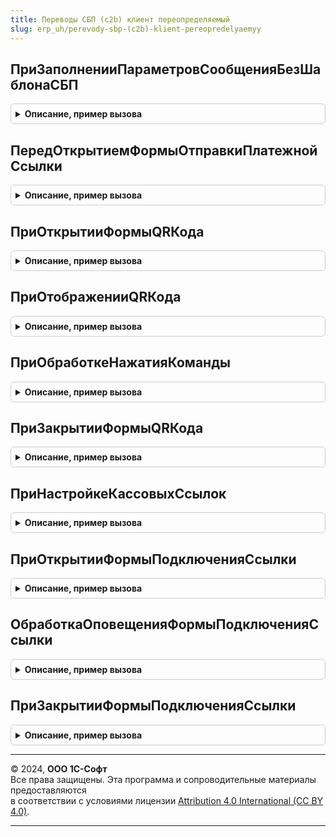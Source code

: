 ```yaml
---
title: Переводы СБП (c2b) клиент переопределяемый
slug: erp_uh/perevody-sbp-(c2b)-klient-pereopredelyaemyy
---
```



## ПриЗаполненииПараметровСообщенияБезШаблонаСБП
<details style="margin: 1em 0; padding: 0.5em; border: 1px solid #ccc; border-radius: 6px;">

<summary style="font-weight: bold; cursor: pointer;">Описание, пример вызова</summary>

```bsl

// Заполняет параметры сообщения электронной почты, отправляемого без шаблона.
// Применяется в случае, если шаблоны сообщений не используются.
//
// Параметры:
//  ПараметрыСообщения - Структура - Параметры сообщения электронной почты:
//    * Получатель - СписокЗначений - Список адресов электронной почты.
//    * Предмет - Произвольный - Ссылка на основание платежа.
//    * Тема - Строка - Тема сообщения.
//    * Текст - Строка - Текст сообщения.
//  ПараметрыОперации - Структура - Содержит дополнительные параметры для формирования текста сообщения:
//    * НастройкаПодключения - СправочникСсылка.НастройкиПодключенияКСистемеБыстрыхПлатежей -
//      настройка подключения к Системе быстрых платежей.
//    * ПлатежнаяСсылка - Строка - Платежная ссылка, отправляемая в сообщении.
//    * СуммаСсылкиСБП - Число - Сумма платежной ссылки, отправляемой в сообщении.
//
//@skip-warning
Процедура ПриЗаполненииПараметровСообщенияБезШаблонаСБП(ПараметрыСообщения, ПараметрыОперации) Экспорт
```

Пример вызова
```bsl
ПереводыСБПc2bКлиентПереопределяемый.ПриЗаполненииПараметровСообщенияБезШаблонаСБП(ПараметрыСообщения, ПараметрыОперации) 
```
</details>

## ПередОткрытиемФормыОтправкиПлатежнойСсылки
<details style="margin: 1em 0; padding: 0.5em; border: 1px solid #ccc; border-radius: 6px;">

<summary style="font-weight: bold; cursor: pointer;">Описание, пример вызова</summary>

```bsl

// Определяет алгоритм, выполняющийся перед открытием формы подготовки платежной ссылки СБП.
//
Процедура ПередОткрытиемФормыОтправкиПлатежнойСсылки() Экспорт
```

Пример вызова
```bsl
ПереводыСБПc2bКлиентПереопределяемый.ПередОткрытиемФормыОтправкиПлатежнойСсылки() 
```
</details>

## ПриОткрытииФормыQRКода
<details style="margin: 1em 0; padding: 0.5em; border: 1px solid #ccc; border-radius: 6px;">

<summary style="font-weight: bold; cursor: pointer;">Описание, пример вызова</summary>

```bsl

// Определяет алгоритм, выполняющийся при открытии формы QR кода на форме подготовки платежной ссылки СБП.
//
// Параметры:
//  Форма - ФормаКлиентскогоПриложения - форма отображения QR-кода.
//  ДанныеПлатежнойСсылки - Структура - содержит в себе описание платежной ссылки:
//    * ПлатежнаяСсылка - Строка - ссылка сформированная по данным документа операции.
//    * QRКод - ДвоичныеДанные - данные изображения QR-кода.
//    * ОснованиеПлатежа - ОпределяемыйТип.ДокументОперацииСБП - документ, который отражает
//      оплату в информационной базе.
//  ОповещениеПослеЗавершенияНастройкиФормы - ОписаниеОповещения - оповещение,
//    вызывает метод "ПриОтображенииQRКода", рекомендуется использовать для подключения оборудования.
//    Свойство "ДополнительныеПараметры" имеет тип Структура, для передачи параметров в переопределяемый метод
//    ПереводыСБПc2bКлиентПереопределяемый.ПриОтображенииQRКода.
//
Процедура ПриОткрытииФормыQRКода( Экспорт
```

Пример вызова
```bsl
ПереводыСБПc2bКлиентПереопределяемый.ПриОткрытииФормыQRКода();
```
</details>

## ПриОтображенииQRКода
<details style="margin: 1em 0; padding: 0.5em; border: 1px solid #ccc; border-radius: 6px;">

<summary style="font-weight: bold; cursor: pointer;">Описание, пример вызова</summary>

```bsl

// Определяет алгоритм, выполняющийся при отображении QR кода на форме подготовки платежной ссылки СБП.
//
// Параметры:
//  ДанныеПлатежнойСсылки - Структура - содержит описание платежной ссылки и основания платежа:
//    * ПлатежнаяСсылка - Строка - ссылка сформированная по данным документа операции.
//    * QRКод - ДвоичныеДанные - данные изображения QR-кода.
//    * ОснованиеПлатежа - ОпределяемыйТип.ДокументОперацииСБП - документ, который отражает
//      оплату в информационной базе.
//  Параметры - Структура - описание параметров переданных из метода
//   ПереводыСБПc2bКлиентПереопределяемый.ПриОткрытииФормыQRКода.
//
// Пример:
//  Если ОбщегоНазначенияКлиент.ПодсистемаСуществует("ПоддержкаОборудования.ПодключаемоеОборудование.ДисплеиПокупателя") Тогда
//
//     МодульОборудованиеДисплеиПокупателяКлиент = ОбщегоНазначенияКлиент.ОбщийМодуль("ОборудованиеДисплеиПокупателяКлиент");
//
//       Если МодульОборудованиеДисплеиПокупателяКлиент.ПодключенныеДисплеиПокупателяВыводятQRКод() Тогда
//
//         ПараметрыОперации = МодульОборудованиеДисплеиПокупателяКлиент.ПараметрыОперацииДисплейПокупателя();
//         ПараметрыОперации.ЗначениеQRКода = ДанныеПлатежнойСсылки.ПлатежнаяСсылка;
//         ПараметрыОперации.КартинкаQRКода = Base64Строка(ДанныеПлатежнойСсылки.ПлатежнаяСсылка);
//
//         МодульОборудованиеДисплеиПокупателяКлиент.НачатьВыводQRКодаНаДисплейПокупателя(
//           Неопределено,
//           Новый УникальныйИдентификатор,
//           Неопределено,
//           ПараметрыОперации);
//
//         КонецЕсли;
//  КонецЕсли;
//
Процедура ПриОтображенииQRКода( Экспорт
```

Пример вызова
```bsl
ПереводыСБПc2bКлиентПереопределяемый.ПриОтображенииQRКода();
```
</details>

## ПриОбработкеНажатияКоманды
<details style="margin: 1em 0; padding: 0.5em; border: 1px solid #ccc; border-radius: 6px;">

<summary style="font-weight: bold; cursor: pointer;">Описание, пример вызова</summary>

```bsl

// Определяет алгоритм, выполняющийся при нажатии команды на форме QR-кода.
//
// Параметры:
//  Форма - ФормаКлиентскогоПриложения - форма отображения QR-кода.
//  Команда - КомандаФормы - выполняемая команда.
//  ДанныеПлатежнойСсылки - Структура - параметры выполнения команды:
//    * ПлатежнаяСсылка - Строка - ссылка сформированная по данным документа операции.
//    * QRКод - ДвоичныеДанные - данные изображения QR-кода.
//    * ОснованиеПлатежа - ОпределяемыйТип.ДокументОперацииСБП - документ, который отражает
//      оплату в информационной базе.
//
Процедура ПриОбработкеНажатияКоманды( Экспорт
```

Пример вызова
```bsl
ПереводыСБПc2bКлиентПереопределяемый.ПриОбработкеНажатияКоманды();
```
</details>

## ПриЗакрытииФормыQRКода
<details style="margin: 1em 0; padding: 0.5em; border: 1px solid #ccc; border-radius: 6px;">

<summary style="font-weight: bold; cursor: pointer;">Описание, пример вызова</summary>

```bsl

// Определяет алгоритм, выполняющийся при закрытии формы отображения QR-кода.
//
// Параметры:
//  Форма - ФормаКлиентскогоПриложения - форма отображения QR-кода.
//
Процедура ПриЗакрытииФормыQRКода(Форма) Экспорт
```

Пример вызова
```bsl
ПереводыСБПc2bКлиентПереопределяемый.ПриЗакрытииФормыQRКода(Форма) 
```
</details>

## ПриНастройкеКассовыхСсылок
<details style="margin: 1em 0; padding: 0.5em; border: 1px solid #ccc; border-radius: 6px;">

<summary style="font-weight: bold; cursor: pointer;">Описание, пример вызова</summary>

```bsl

// Определяет алгоритм, выполняющийся при открытии формы кассовых ссылок из формы настройки подключения СБП.
//
// Параметры:
//  ПараметрыНастройки - Структура - содержит в себе описание настроек подключения:
//    * НастройкаПодключения - СправочникСсылка.НастройкиПодключенияКСистемеБыстрыхПлатежей -
//      настройка подключения к Системе быстрых платежей.
//  ПараметрыОплаты - Соответствие - содержит имена и значения полей регистра сведений,
//      хранящего данные о настройках оплат.
//  ОповещениеПослеЗакрытияФормы - ОписаниеОповещения - оповещение,вызывает метод "ПриЗакрытииФормыКассовыхСсылок",
//    необходимо передать количество кассовых ссылок по настройке интеграции.
//
Процедура ПриНастройкеКассовыхСсылок( Экспорт
```

Пример вызова
```bsl
ПереводыСБПc2bКлиентПереопределяемый.ПриНастройкеКассовыхСсылок();
```
</details>

## ПриОткрытииФормыПодключенияСсылки
<details style="margin: 1em 0; padding: 0.5em; border: 1px solid #ccc; border-radius: 6px;">

<summary style="font-weight: bold; cursor: pointer;">Описание, пример вызова</summary>

```bsl

// Определяет алгоритм, выполняющийся при открытии подключения кассовой ссылки.
//
// Параметры:
//  Форма - ФормаКлиентскогоПриложения - форма подключения кассовой ссылки.
//  Отказ - Булево - признак отказа от открытия формы.
//
Процедура ПриОткрытииФормыПодключенияСсылки( Экспорт
```

Пример вызова
```bsl
ПереводыСБПc2bКлиентПереопределяемый.ПриОткрытииФормыПодключенияСсылки();
```
</details>

## ОбработкаОповещенияФормыПодключенияСсылки
<details style="margin: 1em 0; padding: 0.5em; border: 1px solid #ccc; border-radius: 6px;">

<summary style="font-weight: bold; cursor: pointer;">Описание, пример вызова</summary>

```bsl

// Определяет алгоритм, выполняющийся при открытии подключения кассовой ссылки.
//
// Параметры:
//  Форма - ФормаКлиентскогоПриложения - форма подключения кассовой ссылки.
//  ИмяСобытия - Строка - может быть использовано для идентификации сообщений
//    принимающими их формами.
//  Параметр - Произвольный - могут быть переданы любые необходимые данные для обработки.
//  Источник - Произвольный - источник события, например, в качестве источника может быть
//   указана другая форма.
//  Подключить - Булево - если устанавливается значение Истина, будет выполнена попытка
//   подключения ссылки.
//
Процедура ОбработкаОповещенияФормыПодключенияСсылки( Экспорт
```

Пример вызова
```bsl
ПереводыСБПc2bКлиентПереопределяемый.ОбработкаОповещенияФормыПодключенияСсылки();
```
</details>

## ПриЗакрытииФормыПодключенияСсылки
<details style="margin: 1em 0; padding: 0.5em; border: 1px solid #ccc; border-radius: 6px;">

<summary style="font-weight: bold; cursor: pointer;">Описание, пример вызова</summary>

```bsl

// Определяет алгоритм, выполняющийся при закрытии формы подключения кассовой ссылки.
//
// Параметры:
//  Форма - ФормаКлиентскогоПриложения - форма подключения кассовой ссылки.
//  ЗавершениеРаботы - Булево - признак завершения работы.
//
Процедура ПриЗакрытииФормыПодключенияСсылки( Экспорт
```

Пример вызова
```bsl
ПереводыСБПc2bКлиентПереопределяемый.ПриЗакрытииФормыПодключенияСсылки();
```
</details>

---

© 2024, **ООО 1С-Софт**  
Все права защищены. Эта программа и сопроводительные материалы предоставляются  
в соответствии с условиями лицензии [Attribution 4.0 International (CC BY 4.0)](https://creativecommons.org/licenses/by/4.0/legalcode).

---

